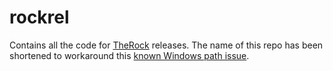 # rockrel

Contains all the code for [TheRock](https://github.com/rocm/therock) releases. The name of this repo has been shortened to workaround this [known Windows path issue](https://github.com/ROCm/rocm-libraries/issues/2096).
